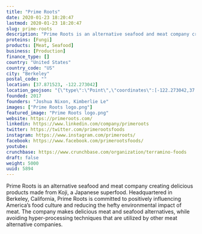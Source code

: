```yaml
---
title: "Prime Roots"
date: 2020-01-23 18:20:47
lastmod: 2020-01-23 18:20:47
slug: prime-roots
description: "Prime Roots is an alternative seafood and meat company creating delicious products made from Koji, a Japanese superfood. Headquartered in Berkeley, California, Prime Roots is committed to positively influencing America’s food culture and reducing the hefty environmental impact of meat. The company makes delicious meat and seafood alternatives, while avoiding hyper-processing techniques that are utilized by other meat alternative companies."
proteins: [Fungi]
products: [Meat, Seafood]
business: [Production]
finance_type: []
country: "United States"
country_code: "US"
city: "Berkeley"
postal_code: ""
location: [37.871523, -122.273042]
location_geojson: "{\"type\":\"Point\",\"coordinates\":[-122.273042,37.871523]}"
founded: 2017
founders: "Joshua Nixon, Kimberlie Le"
images: ["Prime Roots logo.png"]
featured_image: "Prime Roots logo.png"
website: https://primeroots.com/
linkedin: https://www.linkedin.com/company/primeroots
twitter: https://twitter.com/primerootsfoods
instagram: https://www.instagram.com/primeroots/
facebook: https://www.facebook.com/primerootsfoods/
youtube: 
crunchbase: https://www.crunchbase.com/organization/terramino-foods
draft: false
weight: 5000
uuid: 5894
---
```

Prime Roots is an alternative seafood and meat company creating delicious products made from Koji, a Japanese superfood. Headquartered in Berkeley, California, Prime Roots is committed to positively influencing America’s food culture and reducing the hefty environmental impact of meat. The company makes delicious meat and seafood alternatives, while avoiding hyper-processing techniques that are utilized by other meat alternative companies.
